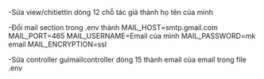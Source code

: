 -Sửa view/chitiettin dòng 12 chỗ tác giả thành họ tên của mình

-Đổi mail section trong .env thành
MAIL_HOST=smtp.gmail.com
MAIL_PORT=465
MAIL_USERNAME=Email của mình
MAIL_PASSWORD=mk email
MAIL_ENCRYPTION=ssl

-Sửa controller guimailcontroller dòng 15 thành email của email trong file .env




